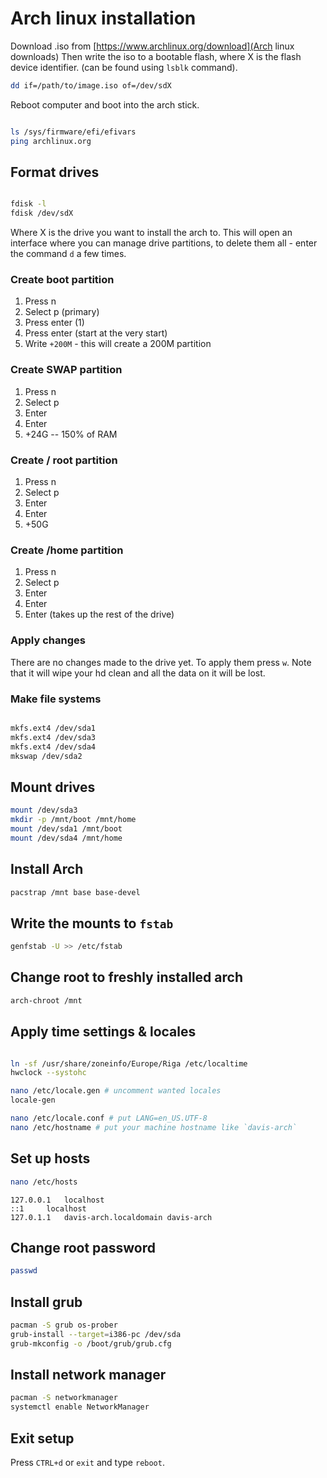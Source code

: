 # Arch linux installation

Download .iso from [https://www.archlinux.org/download](Arch linux downloads)
Then write the iso to a bootable flash, where X is the flash device identifier. (can be found using `lsblk` command).

```bash
dd if=/path/to/image.iso of=/dev/sdX
```

Reboot computer and boot into the arch stick.

```bash

ls /sys/firmware/efi/efivars
ping archlinux.org
```

## Format drives

```bash

fdisk -l
fdisk /dev/sdX

```

Where X is the drive you want to install the arch to. This will open an interface where you can manage drive partitions, to delete them all - enter 
the command `d` a few times.

### Create boot partition

1. Press n
2. Select p (primary)
3. Press enter (1)
4. Press enter (start at the very start)
5. Write `+200M` - this will create a 200M partition

### Create SWAP partition

1. Press n
2. Select p
3. Enter
4. Enter
5. +24G -- 150% of RAM

### Create / root partition

1. Press n
2. Select p
3. Enter
4. Enter
5. +50G

### Create /home partition 

1. Press n
2. Select p
3. Enter
4. Enter
5. Enter (takes up the rest of the drive)

### Apply changes

There are no changes made to the drive yet. To apply them press `w`. Note that it will wipe your hd clean and all the data on it will be lost.


### Make file systems

```bash

mkfs.ext4 /dev/sda1
mkfs.ext4 /dev/sda3
mkfs.ext4 /dev/sda4
mkswap /dev/sda2

```

## Mount drives

```bash
mount /dev/sda3
mkdir -p /mnt/boot /mnt/home
mount /dev/sda1 /mnt/boot
mount /dev/sda4 /mnt/home
```

## Install Arch

```bash
pacstrap /mnt base base-devel
```

## Write the mounts to `fstab`

```bash
genfstab -U >> /etc/fstab
```

## Change root to freshly installed arch

```bash
arch-chroot /mnt
```

## Apply time settings & locales

```bash

ln -sf /usr/share/zoneinfo/Europe/Riga /etc/localtime
hwclock --systohc

nano /etc/locale.gen # uncomment wanted locales
locale-gen

nano /etc/locale.conf # put LANG=en_US.UTF-8
nano /etc/hostname # put your machine hostname like `davis-arch`
```

## Set up hosts

```bash
nano /etc/hosts
```

```
127.0.0.1	localhost
::1		localhost
127.0.1.1	davis-arch.localdomain davis-arch
```

## Change root password

```bash
passwd
```

## Install grub

```bash
pacman -S grub os-prober
grub-install --target=i386-pc /dev/sda
grub-mkconfig -o /boot/grub/grub.cfg
```

## Install network manager

```bash
pacman -S networkmanager
systemctl enable NetworkManager
```

## Exit setup

Press `CTRL+d` or `exit` and type `reboot`.



